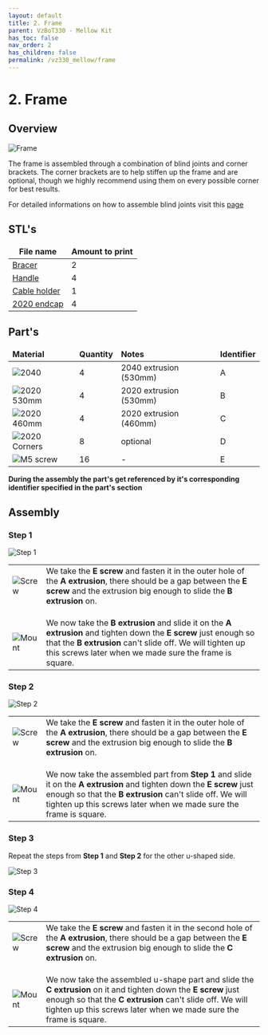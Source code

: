 ```yaml
---
layout: default
title: 2. Frame
parent: VzBoT330 - Mellow Kit
has_toc: false
nav_order: 2
has_children: false
permalink: /vz330_mellow/frame
---
```


# 2. Frame

## Overview

![Frame](../assets/images/manual/vz330_mellow/frame/overview.png)

The frame is assembled through a combination of blind joints and corner brackets. The corner brackets are to help stiffen up the frame and are optional, though we highly recommend using them on every possible corner for best results.

For detailed informations on how to assemble blind joints visit this [page](../general/blind-joints)

## STL's

| File name | Amount to print |
|-----------|-----------------|
| <a href="https://github.com/VzBoT3D/VzBoT-Vz330/blob/master/Assemblies%20BOM%20and%20STL/Frame/STLs/Frame_Brace.stl" target="_blank">Bracer</a> | 2 |
| <a href="https://github.com/VzBoT3D/VzBoT-Vz330/blob/master/Assemblies%20BOM%20and%20STL/Frame/STLs/handle.stl" target="_blank">Handle</a> | 4 |
| <a href="https://github.com/VzBoT3D/VzBoT-Vz330/blob/master/Assemblies%20BOM%20and%20STL/Frame/STLs/cable%20holder%20frame%20side.stl" target="_blank">Cable holder</a> | 1 |
| <a href="https://github.com/VzBoT3D/VzBoT-Vz330/blob/master/Assemblies%20BOM%20and%20STL/Frame/STLs/2020%20Endcap.stl" target="_blank">2020 endcap</a> | 4 |

## Part's

| Material        | Quantity          | Notes | Identifier |
|:-------------|:------------------|:------| :------ |
| ![2040](../assets/images/manual/vz330_mellow/frame/parts/2040_extrusion.png) | 4 | 2040 extrusion (530mm) | A |
| ![2020 530mm](../assets/images/manual/vz330_mellow/frame/parts/2020_extrusion_530mm.png) | 4 | 2020 extrusion (530mm) | B |
| ![2020 460mm](../assets/images/manual/vz330_mellow/frame/parts/2020_extrusion_460mm.png) | 4 | 2020 extrusion (460mm) | C |
| ![2020 Corners](../assets/images/manual/vz330_mellow/frame/parts/corner.png) | 8 | optional | D |
| ![M5 screw](../assets/images/manual/vz330_mellow/frame/parts/m5_screw.png) | 16 | - | E |

**During the assembly the part's get referenced by it's corresponding identifier specified in the part's section**

## Assembly

<style>
 table {
    border-collapse: collapse;
    border: none !important;
    background: none !important;
 }
 table, th, td {
   border: none !important;
   background: none !important;
 }
</style>

### Step 1
![Step 1](../assets/images/manual/vz330_mellow/frame/step1.png)

| | |
|-|-|
| ![Screw](../assets/images/manual/vz330_mellow/frame/step1_screw_extrusion.png) | We take the **E screw** and fasten it in the outer hole of the **A extrusion**, there should be a gap between the **E screw** and the extrusion big enough to slide the **B extrusion** on.
| | |
| | |
| | |
| ![Mount](../assets/images/manual/vz330_mellow/frame/step1_mount.png) | We now take the **B extrusion** and slide it on the **A extrusion** and tighten down the **E screw** just enough so that the **B extrusion** can't slide off. We will tighten up this screws later when we made sure the frame is square.|

### Step 2
![Step 2](../assets/images/manual/vz330_mellow/frame/step2.png)

| | |
|-|-|
| ![Screw](../assets/images/manual/vz330_mellow/frame/step2_screw_extrusion.png) | We take the **E screw** and fasten it in the outer hole of the **A extrusion**, there should be a gap between the **E screw** and the extrusion big enough to slide the **B extrusion** on.
| | |
| | |
| | |
| ![Mount](../assets/images/manual/vz330_mellow/frame/step2_mount.png) | We now take the assembled part from **Step 1** and slide it on the **A extrusion** and tighten down the **E screw** just enough so that the **B extrusion** can't slide off. We will tighten up this screws later when we made sure the frame is square.

### Step 3
Repeat the steps from **Step 1** and **Step 2** for the other u-shaped side.

![Step 3](../assets/images/manual/vz330_mellow/frame/step3.png)

### Step 4

![Step 4](../assets/images/manual/vz330_mellow/frame/step4.png)

| | |
|-|-|
| ![Screw](../assets/images/manual/vz330_mellow/frame/step4_screw_extrusion.png) | We take the **E screw** and fasten it in the second hole of the **A extrusion**, there should be a gap between the **E screw** and the extrusion big enough to slide the **C extrusion** on.
| | |
| | |
| | |
| ![Mount](../assets/images/manual/vz330_mellow/frame/step4_mount.png) | We now take the assembled u-shape part and slide the **C extrusion** on it and tighten down the **E screw** just enough so that the **C extrusion** can't slide off. We will tighten up this screws later when we made sure the frame is square.